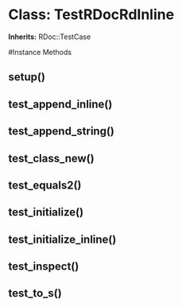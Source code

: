 # Class: TestRDocRdInline
**Inherits:** RDoc::TestCase
    




#Instance Methods
## setup() [](#method-i-setup)

## test_append_inline() [](#method-i-test_append_inline)

## test_append_string() [](#method-i-test_append_string)

## test_class_new() [](#method-i-test_class_new)

## test_equals2() [](#method-i-test_equals2)

## test_initialize() [](#method-i-test_initialize)

## test_initialize_inline() [](#method-i-test_initialize_inline)

## test_inspect() [](#method-i-test_inspect)

## test_to_s() [](#method-i-test_to_s)

